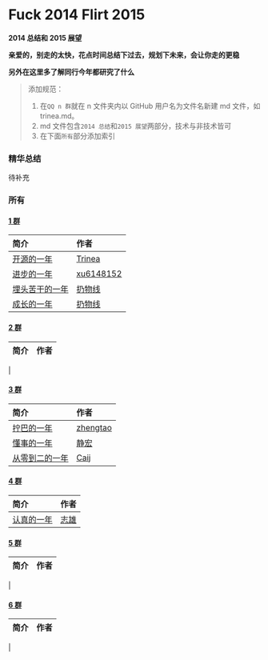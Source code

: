# Fuck 2014 Flirt 2015
**2014 总结和 2015 展望**  

**亲爱的，别走的太快，花点时间总结下过去，规划下未来，会让你走的更稳**  

**另外在这里多了解同行今年都研究了什么**  

> 添加规范：  
> 1. 在`QQ n 群`就在 n 文件夹内以 GitHub 用户名为文件名新建 md 文件，如 trinea.md。  
> 2. md 文件包含`2014 总结`和`2015 展望`两部分，技术与非技术皆可  
> 3. 在下面`所有`部分添加索引

### 精华总结
待补充

### 所有
#### [1 群](https://github.com/aosp-exchange-group/about)
简介 | 作者
:------------- | :-------------
[开源的一年](../master/1/trinea.md) | [Trinea](https://github.com/trinea)
[进步的一年](../master/1/xu6148152.md) | [xu6148152](https://github.com/xu6148152)
[埋头苦干的一年](../master/1/rengwuxian.md) | [扔物线](https://github.com/rengwuxian)
[成长的一年](../master/1/lightSky.md) | [扔物线](https://github.com/lightSky)
#### [2 群](https://github.com/aosp-exchange-group/about)
简介 | 作者
:------------- | :-------------
 | 

#### [3 群](https://github.com/aosp-exchange-group/about)
简介 | 作者
:------------- | :-------------
|[拧巴的一年](../master/3/zhengtao.md) | [zhengtao](http://www.weibo.com/206115528)
|[懂事的一年](../master/3/vNcdkguqHUh.md) | [静宏](https://github.com/vNcdkguqHUh)
|[从零到二的一年](../master/3/Caij.md) | [Caij](https://github.com/Caij)

#### [4 群](https://github.com/aosp-exchange-group/about)
简介 | 作者
:------------- | :-------------
|[认真的一年](../master/4/Jason.md) | [志雄](https://github.com/jacsonLee)

#### [5 群](https://github.com/aosp-exchange-group/about)
简介 | 作者
:------------- | :-------------
| 

#### [6 群](https://github.com/aosp-exchange-group/about)
简介 | 作者
:------------- | :-------------
| 


